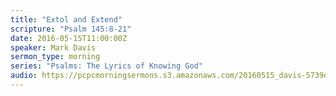 ```yaml
---
title: "Extol and Extend"
scripture: "Psalm 145:8-21"
date: 2016-05-15T11:00:00Z
speaker: Mark Davis
sermon_type: morning
series: "Psalms: The Lyrics of Knowing God"
audio: https://pcpcmorningsermons.s3.amazonaws.com/20160515_davis-5739eb8d09228.mp3 
---
```



